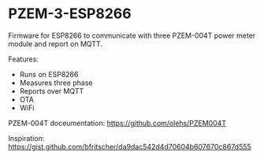  # PZEM-3-ESP8266

Firmware for ESP8266 to communicate with three PZEM-004T power meter module and report on MQTT.

Features:
- Runs on ESP8266 
- Measures three phase 
- Reports over MQTT
- OTA
- WiFi


PZEM-004T doceumentation:
https://github.com/olehs/PZEM004T

Inspiration:
https://gist.github.com/bfritscher/da9dac542d4d70604b607670c867d555
